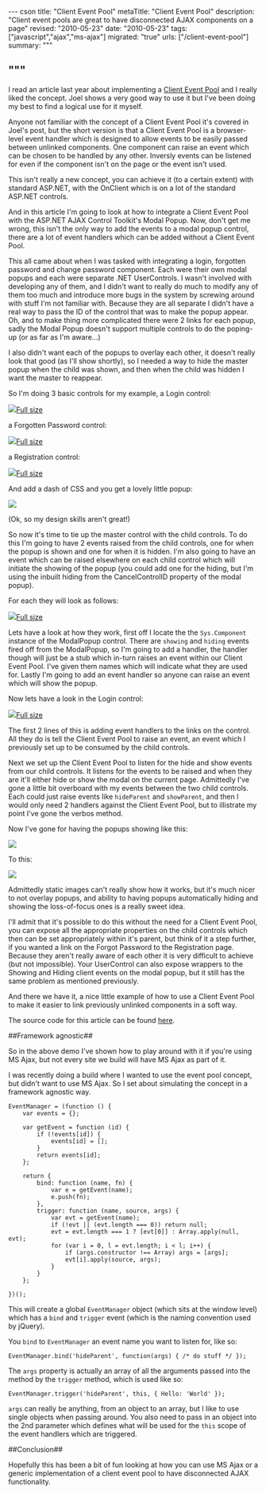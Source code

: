 --- cson
title: "Client Event Pool"
metaTitle: "Client Event Pool"
description: "Client event pools are great to have disconnected AJAX components on a page"
revised: "2010-05-23"
date: "2010-05-23"
tags: ["javascript","ajax","ms-ajax"]
migrated: "true"
urls: ["/client-event-pool"]
summary: """

"""
---
I read an article last year about implementing a [Client Event Pool][1] and I really liked the concept. Joel shows a very good way to use it but I've been doing my best to find a logical use for it myself.

Anyone not familiar with the concept of a Client Event Pool it's covered in Joel's post, but the short version is that a Client Event Pool is a browser-level event handler which is designed to allow events to be easily passed between unlinked components.
One component can raise an event which can be chosen to be handled by any other. Inversly events can be listened for even if the component isn't on the page or the event isn't used.

This isn't really a new concept, you can achieve it (to a certain extent) with standard ASP.NET, with the OnClient<EventName> which is on a lot of the standard ASP.NET controls.

And in this article I'm going to look at how to integrate a Client Event Pool with the ASP.NET AJAX Control Toolkit's Modal Popup.
Now, don't get me wrong, this isn't the only way to add the events to a modal popup control, there are a lot of event handlers which can be added without a Client Event Pool.

This all came about when I was tasked with integrating a login, forgotten password and change password component. Each were their own modal popups and each were separate .NET UserControls. I wasn't involved with developing any of them, and I didn't want to really do much to modify any of them too much and introduce more bugs in the system by screwing around with stuff I'm not familiar with.
Because they are all separate I didn't have a real way to pass the ID of the control that was to make the popup appear. Oh, and to make thing more complicated there were 2 links for each popup, sadly the Modal Popup doesn't support multiple controls to do the poping-up (or as far as I'm aware...)

I also didn't want each of the popups to overlay each other, it doesn't really look that good (as I'll show shortly), so I needed a way to hide the master popup when the child was shown, and then when the child was hidden I want the master to reappear.

So I'm doing 3 basic controls for my example, a Login control:

![][2][Full size][3]

a Forgotten Password control:

![][4][Full size][5]

a Registration control:

![][6][Full size][7]

And add a dash of CSS and you get a lovely little popup:

![][8]

(Ok, so my design skills aren't great!)

So now it's time to tie up the master control with the child controls. To do this I'm going to have 2 events raised from the child controls, one for when the popup is shown and one for when it is hidden.
I'm also going to have an event which can be raised elsewhere on each child control which will initiate the showing of the popup (you could add one for the hiding, but I'm using the inbuilt hiding from the CancelControlID property of the modal popup).

For each they will look as follows:

![][9][Full size][10]

Lets have a look at how they work, first off I locate the the `Sys.Component` instance of the ModalPopup control.
There are `showing` and `hiding` events fired off from the ModalPopup, so I'm going to add a handler, the handler though will just be a stub which in-turn raises an event within our Client Event Pool. I've given them names which will indicate what they are used for.
Lastly I'm going to add an event handler so anyone can raise an event which will show the popup.

Now lets have a look in the Login control:

![][11][Full size][12]

The first 2 lines of this is adding event handlers to the links on the control. All they do is tell the Client Event Pool to raise an event, an event which I previously set up to be consumed by the child controls.

Next we set up the Client Event Pool to listen for the hide and show events from our child controls.
It listens for the events to be raised and when they are it'll either hide or show the modal on the current page.
Admittedly I've gone a little bit overboard with my events between the two child controls. Each could just raise events like `hideParent` and `showParent`, and then I would only need 2 handlers against the Client Event Pool, but to illistrate my point I've gone the verbos method.

Now I've gone for having the popups showing like this:

![][13]

To this:

![][14]

Admittedly static images can't really show how it works, but it's much nicer to not overlay popups, and ability to having popups automatically hiding and showing the loss-of-focus ones is a really sweet idea.

I'll admit that it's possible to do this without the need for a Client Event Pool, you can expose all the appropriate properties on the child controls which then can be set appropriately within it's parent, but think of it a step further, if you wanted a link on the Forgot Password to the Registration page. Because they aren't really aware of each other it is very difficult to achieve (but not impossible). Your UserControl can also expose wrappers to the Showing and Hiding client events on the modal popup, but it still has the same problem as mentioned previously.

And there we have it, a nice little example of how to use a Client Event Pool to make it easier to link previously unlinked components in a soft way.

The source code for this article can be found [here][15].

##Framework agnostic##

So in the above demo I've shown how to play around with it if you're using MS Ajax, but not every site we build will have MS Ajax as part of it.

I was recently doing a build where I wanted to use the event pool concept, but didn't want to use MS Ajax. So I set about simulating the concept in a framework agnostic way. 

	EventManager = (function () {
		var events = {};

		var getEvent = function (id) {
			if (!events[id]) {
				events[id] = [];
			}
			return events[id];
		};

		return {
			bind: function (name, fn) {
				var e = getEvent(name);
				e.push(fn);
			},
			trigger: function (name, source, args) {
				var evt = getEvent(name);
				if (!evt || (evt.length === 0)) return null;
				evt = evt.length === 1 ? [evt[0]] : Array.apply(null, evt);
				for (var i = 0, l = evt.length; i < l; i++) {
					if (args.constructor !== Array) args = [args];
					evt[i].apply(source, args);
				}
			}
		};

	})();

This will create a global `EventManager` object (which sits at the window level) which has a `bind` and `trigger` event (which is the naming convention used by jQuery).

You `bind` to `EventManager` an event name you want to listen for, like so:

    EventManager.bind('hideParent', function(args) { /* do stuff */ });

The `args` property is actually an array of all the arguments passed into the method by the `trigger` method, which is used like so:

    EventManager.trigger('hideParent', this, { Hello: 'World' });

`args` can really be anything, from an object to an array, but I like to use single objects when passing around. You also need to pass in an object into the 2nd parameter which defines what will be used for the `this` scope of the event handlers which are triggered.

##Conclusion##

Hopefully this has been a bit of fun looking at how you can use MS Ajax or a generic implementation of a client event pool to have disconnected AJAX functionality.

  [1]: http://seejoelprogram.wordpress.com/2008/07/31/a-client-event-pool-in-javascript/
  [2]: http://legacy.aaron-powell.com/media/1944/picture%201_398x285.jpg
  [3]: http://legacy.aaron-powell.com/media/1944/picture%201.png
  [4]: http://legacy.aaron-powell.com/media/1949/picture%202_499x164.jpg
  [5]: http://legacy.aaron-powell.com/media/1949/picture%202.png
  [6]: http://legacy.aaron-powell.com/media/1954/picture%203_497x245.jpg
  [7]: http://legacy.aaron-powell.com/media/1954/picture%203.png
  [8]: http://legacy.aaron-powell.com/media/1959/picture%204.png
  [9]: http://legacy.aaron-powell.com/media/1969/picture%206_499x69.jpg
  [10]: http://legacy.aaron-powell.com/media/1964/picture%205.png
  [11]: http://legacy.aaron-powell.com/media/1979/picture%207_498x245.jpg
  [12]: http://legacy.aaron-powell.com/media/1979/picture%207.png
  [13]: http://legacy.aaron-powell.com/media/1974/picture%208.png
  [14]: http://legacy.aaron-powell.com/media/1984/picture%209.png
  [15]: /get/web-dev/clienteventpooldemo.zip